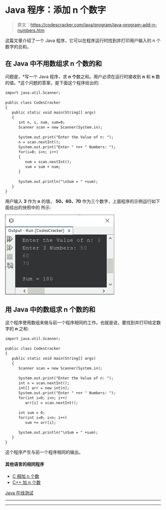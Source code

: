 # Java 程序：添加 n 个数字

> 原文：<https://codescracker.com/java/program/java-program-add-n-numbers.htm>

这篇文章介绍了一个 Java 程序，它可以在程序运行时找到并打印用户输入的 n 个数字的总和。

## 在 Java 中不用数组求 n 个数的和

问题是，*写一个 Java 程序，求 **n 个**数之和。用户必须在运行时接收到 **n** 和 **n** 数 的值。*这个问题的答案，是下面这个程序给出的:

```
import java.util.Scanner;

public class CodesCracker
{
   public static void main(String[] args)
   {
      int n, i, num, sum=0;
      Scanner scan = new Scanner(System.in);

      System.out.print("Enter the Value of n: ");
      n = scan.nextInt();
      System.out.print("Enter " +n+ " Numbers: ");
      for(i=0; i<n; i++)
      {
         num = scan.nextInt();
         sum = sum + num;
      }

      System.out.println("\nSum = " +sum);
   }
}
```

用户输入 **3** 作为 **n** 的值， **50、60、70** 作为三个数字，上面程序的示例运行如下面给出的快照中的 所示:

![Java Program add n numbers](img/2217a49153aa1beb171c84187058d573.png)

## 用 Java 中的数组求 n 个数的和

这个程序使用数组来做与前一个程序相同的工作。也就是说，要找到并打印给定数字的 **n** 之和:

```
import java.util.Scanner;

public class CodesCracker
{
   public static void main(String[] args)
   {
      Scanner scan = new Scanner(System.in);

      System.out.print("Enter the Value of n: ");
      int n = scan.nextInt();
      int[] arr = new int[n];
      System.out.print("Enter " +n+ " Numbers: ");
      for(int i=0; i<n; i++)
         arr[i] = scan.nextInt();

      int sum = 0;
      for(int i=0; i<n; i++)
         sum += arr[i];

      System.out.println("\nSum = " +sum);
   }
}
```

这个程序产生与前一个程序相同的输出。

#### 其他语言的相同程序

*   [C 相加 n 个数](/c/program/c-program-add-n-numbers.htm)
*   [C++ 加 n 个数](/cpp/program/cpp-program-add-n-numbers.htm)

[Java 在线测试](/exam/showtest.php?subid=1)

* * *

* * *